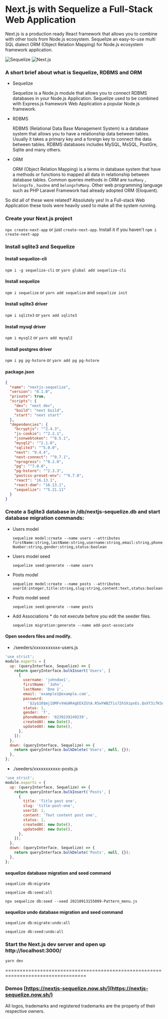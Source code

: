# Next.js with Sequelize a Full-Stack Web Application

Next.js is a production ready React framework that allows you to combine with other tools from Node.js ecosystem. Sequelize an easy-to-use multi SQL dialect ORM (Object Relation Mapping) for Node.js ecosystem framework application.

![Sequelize](./public/sequelize.svg) ![Next.js](./public/nextjs.svg)

### A short brief about what is Sequelize, RDBMS and ORM

- Sequelize

  Sequelize is a Node.js module that allows you to connect RDBMS databases in your Node.js Application. Sequelize used to be combined with Express.js framework Web Application a popular Node.js framework.

- RDBMS

  RDBMS (Relational Data Base Management System) is a database system that allows you to have a relationship data between tables. Usually it takes a primary key and a foreign key to connect the data between tables. RDBMS databases includes MySQL, MsSQL, PostGre, Sqlite and many others.

- ORM

  ORM (Object Relation Mapping) is a terms in database system that have a methods or functions to mapped all data in relationship between database tables. Common queries methods in ORM are `hasMany` , `belongsTo` , `hasOne` and `belongsToMany`. Other web programming language such as PHP Laravel Framework had already adopted ORM (Eloquent).

So did all of these were related? Absolutely yes! In a Full-stack Web Application these tools were heavily used to make all the system running.

### Create your Next.js project

`npx create-next-app` or just `create-next-app`. Install it if you haven't `npm i create-next-app`

### Install sqlite3 and Sequelize

#### Install sequelize-cli

`npm i -g sequelize-cli` or `yarn global add sequelize-cli`

#### Install sequelize

`npm i sequelize` or `yarn add sequelize` and `sequelize init`

#### Install sqlite3 driver

`npm i sqlite3` or `yarn add sqlite3`

#### Install mysql driver

`npm i mysql2` or `yarn add mysql2`

#### Install postgres driver

`npm i pg pg-hstore` or `yarn add pg pg-hstore`

#### package.json

```json
{
  "name": "nextjs-sequelize",
  "version": "0.1.0",
  "private": true,
  "scripts": {
    "dev": "next dev",
    "build": "next build",
    "start": "next start"
  },
  "dependencies": {
    "bcryptjs": "^2.4.3",
    "js-cookie": "^2.2.1",
    "jsonwebtoken": "^8.5.1",
    "mysql2": "^2.1.0",
    "sqlite3": "^5.0.0",
    "next": "9.4.4",
    "next-connect": "^0.7.1",
    "nprogress": "^0.2.0",
    "pg": "^7.0.0",
    "pg-hstore": "^2.3.3",
    "postcss-preset-env": "^6.7.0",
    "react": "16.13.1",
    "react-dom": "16.13.1",
    "sequelize": "^5.21.11"
  }
}
```

### Create a Sqlite3 database in /db/nextjs-sequelize.db and start database migration commands:

- Users model

  `sequelize model:create --name users --attributes firstName:string,lastName:string,username:string,email:string,phoneNumber:string,gender:string,status:boolean`

- Users model seed

  `sequelize seed:generate --name users`

- Posts model

  `sequelize model:create --name posts --attributes userId:integer,title:string,slug:string,content:text,status:boolean`

- Posts model seed

  `sequelize seed:generate --name posts`

- Add Associations \* do not execute before you edit the seeder files.

  `sequelize migration:generate --name add-post-associate`

#### Open seeders files and modify.

- ./seeders/xxxxxxxxxxx-users.js

```js
'use strict';
module.exports = {
  up: (queryInterface, Sequelize) => {
    return queryInterface.bulkInsert('Users', [
      {
        username: 'johndoe1',
        firstName: 'John',
        lastName: 'Doe 1',
        email: 'example1@example.com',
        password:
          '$2y$10$mj1OMFvVmGAR4gEEXZGtA.R5wYWBZTis72hSXzpxEs.QoXT3ifKSq', // password
        status: 1,
        gender: 'f',
        phoneNumber: '0239239249239',
        createdAt: new Date(),
        updatedAt: new Date(),
      },
    ]);
  },
  down: (queryInterface, Sequelize) => {
    return queryInterface.bulkDelete('Users', null, {});
  },
};
```

- ./seeders/xxxxxxxxxxx-posts.js

```js
'use strict';
module.exports = {
  up: (queryInterface, Sequelize) => {
    return queryInterface.bulkInsert('Posts', [
      {
        title: 'Title post one',
        slug: 'title-post-one',
        userId: 1,
        content: 'Text content post one',
        status: 1,
        createdAt: new Date(),
        updatedAt: new Date(),
      },
    ]);
  },
  down: (queryInterface, Sequelize) => {
    return queryInterface.bulkDelete('Posts', null, {});
  },
};
```

#### sequelize database migration and seed command

`sequelize db:migrate`

`sequelize db:seed:all`

`npx sequelize db:seed --seed 20210913155009-Pattern_menu.js`

#### sequelize undo database migration and seed command

`sequelize db:migrate:undo:all`

`sequelize db:seed:undo:all`

### Start the Next.js dev server and open up http://localhost:3000/

`yarn dev`

==================================================================================

### Demos [https://nextjs-sequelize.now.sh/](https://nextjs-sequelize.now.sh/)

All logos, trademarks and registered trademarks are the property of their respective owners.
#
